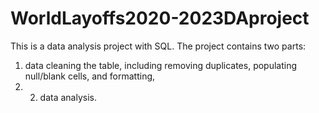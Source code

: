 # WorldLayoffs2020-2023DAproject
This is a data analysis project with SQL.
The project contains two parts:
1) data cleaning the table, including removing duplicates, populating null/blank cells, and formatting,
2) 2) data analysis.
